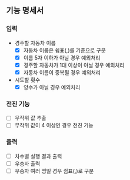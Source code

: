 ## 기능 명세서

### 입력

- 경주할 자동차 이름
    - [x] 자동차 이름은 쉼표(,)를 기준으로 구분
    - [x] 이름 5자 이하가 아닐 경우 예외처리
    - [x] 경주할 자동차가 1대 이상이 아닐 경우 예외처리
    - [x] 자동차 이름이 중복될 경우 예외처리
- 시도할 횟수
    - [x] 양수가 아닐 경우 예외처리

### 전진 기능
- [ ] 무작위 값 추출
- [ ] 무작위 값이 4 이상인 경우 전진 기능

### 출력
- [ ] 차수별 실행 결과 출력
- [ ] 우승자 출력
- [ ] 우승자 여러 명일 경우 쉼표(,)로 구분
